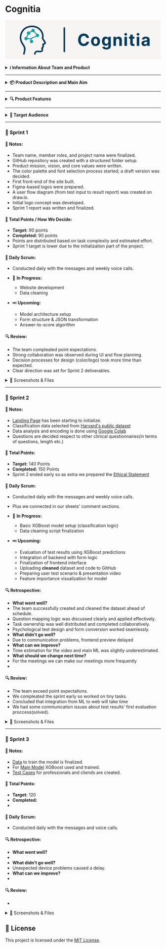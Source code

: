 # Cognitia
![Logo](images/logo.png)


<details>
  <summary><strong>ℹ️ Information About Team and Product</strong></summary>
  &nbsp;

&emsp;&emsp; *Cognitia* is an AI-powered decision support tool designed for mental health professionals. It helps clinicians interpret psychological test results efficiently and consistently. By transforming raw test scores into structured insights using machine learning, Cognitia supports early identification of mental health risks, provides AI-generated summaries, enhances diagnostic clarity and fasten the diagnose process. The platform prioritizes data privacy, and alignment with clinical workflows, making it a reliable companion in psychological evaluation.

  ### 👥 Team Members

  | Name              | Title           | Communication |
  |-------------------|------------------|---------|
  | Damla Demirok     | Scrum Master   |  [LinkedIn](https://www.linkedin.com/in/damla-demirok-00a918284/)      |
  | Hamza Tulmaç      | Developer      | [LinkedIn](https://www.linkedin.com/in/hamza-tulmac-57548217b/)        |


</details>

---

<details>
  <summary><strong>📦 Product Description and Main Aim</strong></summary>
  &nbsp;
  
&emsp;&emsp;This project aims to develop a web-based mental health decision support system that integrates standardized psychological tests with machine learning models. Through a two-stage AI pipeline, the system will first analyze user-submitted test scores, then transform them to more academic baseline. After that it will generate evidence-based probability distribution on mental illness types to support clinicians in their decision-making process. The project follows an agile development methodology over three sprints, focusing on model training, interface design, and clearity. Ultimately, the goal is to deliver a functional prototype tailored for psychiatrists and psychologists, offering a lightweight yet scientifically grounded evaluation tool.


</details>

---

<details>
  <summary><strong>🔍 Product Features</strong></summary>

  - Standardized Test Input
Clinicians will recieve extracted results from an algorithm. 

- Machine Learning-Based Evaluation
Those test responses are processed by a trained ML model to classify mental health risk levels with consistency and accuracy.

- AI-Generated Interpretation
An LLM or rule-based system provides brief, understandable, and clinically relevant summaries of the test outcome.

- Risk Level Visualization
Results are displayed with visual indicators (e.g., low / moderate / high risk), enabling quick comprehension.

- Data Privacy & Security
The system ensures that all patient inputs remain anonymous and are processed in accordance with ethical standards.

- Web-Based Interface
Doctors can access the system via a clean, user-friendly interface—no installation required.

- Modular & Extendable
The product is built to support new tests, models, and languages, allowing for future clinical use cases.

</details>

---

<details>
  <summary><strong>🎯 Target Audience</strong></summary>
 &nbsp;
  
- Psychiatrists
- Clinical psychologists
- General practitioners
- Mental health professionals working in clinical settings


</details>

---

### 🚀 Sprint 1

#### 📝 Notes:
- Team name, member roles, and project name were finalized.  
- GitHub repository was created with a structured folder setup.  
- Product mission, vision, and core values were written.  
- The color palette and font selection process started; a draft version was decided.
- First front-end of the site built.
- Figma-based logos were prepared.  
- A user flow diagram (from test input to result report) was created on draw.io.  
- Initial logo concept was developed.      
- Sprint 1 report was written and finalized.  

#### 🎯 Total Points / How We Decide:
- **Target:** 90 points  
- **Completed:** 90 points  
- Points are distributed based on task complexity and estimated effort.  
- Sprint 1 target is lower due to the initialization part of the project.

#### 🔄 Daily Scrum:
- Conducted daily with the messages and weekly voice calls. 

 
- 🚧 **In Progress:**
  - Website development  
  - Data cleaning  
- ⏭️ **Upcoming:**
  - Model architecture setup  
  - Form structure & JSON transformation  
  - Answer-to-score algorithm

#### 🔍 Review:
- The team compleated point expectations.  
- Strong collaboration was observed during UI and flow planning.  
- Decision processes for design (color/logo) took more time than expected.  
- Clear direction was set for Sprint 2 deliverables.

<details>
  <summary>📸 Screenshots & Files</summary>

- [Project Charter (PDF)](images/sprint1/YZA%20-%20Bootcamp_Project%20Charter.pdf)
- [User Flow (drawio)](images/sprint1/cognitia_flow.drawio.pdf)
- [Project Plan (PNG)](images/sprint1/sprint1_projectplan.png)

</details>

</details>

---

### 🚀 Sprint 2

#### 📝 Notes:
- [Landing Page](images/sprint2/websiteproto) has been starting to initialize.  
- Classification data selected from [Harvard's public dataset](https://dataverse.harvard.edu/file.xhtml?fileId=7440350&version=1.1)
- Data analysis and encoding is done using [Google Colab](https://colab.research.google.com/drive/1BTZX11qrY4josVxjID8QFkFvOXPcXtzf?usp=sharing)
- Questions are decided respect to other clinical questionnaires(in terms of questions, length etc.)


#### 🎯 Total Points:
- **Target:**  140 Points
- **Completed:**  150 Points
- Sprint 2 ended early so as extra we prepared the [Ethical Statement](https://docs.google.com/document/d/1Bh-4gYXUC1pPVznx-Ngl7EjBePhMJgEgUgTbrUgjbGw/edit?usp=sharing)

#### 🔄 Daily Scrum:
- Conducted daily with the messages and weekly voice calls.
- Plus we connected in our sheets' comment sections.

 
- 🚧 **In Progress:**
  - Basic XGBoost model setup (classification logic)
  - Data cleaning script finalization
- ⏭️ **Upcoming:**
  - Evaluation of test results using XGBoost predictions
  - Integration of backend with form logic
  - Finalization of frontend interface
  - Uploading **cleaned** dataset and code to GitHub
  - Preparing user test scenario & presentation video
  - Feature importance visualization for model

#### 🔍 Retrospective:
-  **What went well?**
  -  The team successfully created and cleaned the dataset ahead of schedule.
  -  Question mapping logic was discussed clearly and applied effectively.
  -  Task ownership was well distributed and completed collaboratively.
  -  Psychological test design and form conversion worked seamlessly.
-  **What didn’t go well?**
  -  Due to communication problems, frontend preview delayed
-  **What can we improve?**
  -  Time estimation for the video and main ML was slightly underestimated.
  -  **What should we change next time?**
  -  For the meetings we can make our meetings more frequently
  -  
#### 🔍 Review:
- The team exceed point expectations.  
- We compleated the sprint early so worked on tiny tasks.
- Concluded that integration from ML to web will take time  
- We had some communication issues about test results' first evaluation proccess(solved).
<details>
  <summary>📸 Screenshots & Files</summary>
  
- [Project Plan and Points](images/sprint2/sprint2_projectplan.png)

</details>

</details>

---

### 🚀 Sprint 3

#### 📝 Notes:
- [Data](cognitia_dataset.csv) to train the model is finalized.
- For [Main Model](BootcampMain.ipynb) XGBoost used and trained.
- [Test Cases](images/sprint3/CognitiaTestCases.pdf) for professionals and cliends are created.


#### 🎯 Total Points:
- **Target:**  120
- **Completed:**  
- 

#### 🔄 Daily Scrum:
- Conducted daily with the messages and voice calls.

 

#### 🔍 Retrospective:
-  **What went well?**
  - 
-  **What didn’t go well?**
  - Unexpected device problems caused a delay.
-  **What can we improve?**
  -  



#### 🔍 Review:
-
<details>
  <summary>📸 Screenshots & Files</summary>
- 

</details>

</details>

## 📎 License

This project is licensed under the [MIT License](LICENSE).

